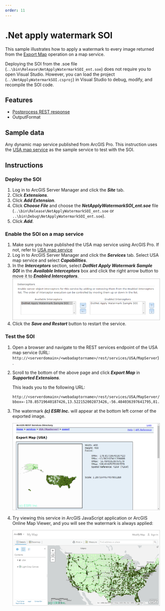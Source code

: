 ```yaml
---
order: 11
---
```


# .Net apply watermark SOI

This sample illustrates how to apply a watermark to every image returned from the [Export Map](https://developers.arcgis.com/rest/services-reference/export-map.htm) operation on a map service.

Deploying the SOI from the .soe file (`..\bin\Release\NetApplyWatermarkSOI_ent.soe`) does not require you to open Visual Studio. However, you can load the project (`..\NetApplyWatermarkSOI.csproj`) in Visual Studio to debug, modify, and recompile the SOI code.

## Features

* [Postprocess REST response](https://enterprise.arcgis.com/en/sdk/latest/windows/webframe.html#7281af24-01c7-42c5-bb7b-8d6135559cf9.html#Postprocess)
* OutputFormat

## Sample data

Any dynamic map service published from ArcGIS Pro. This instruction uses the [USA map service](../../../ReadMe.md#1-usa-service) as the sample service to test with the SOI.

## Instructions

### Deploy the SOI

1. Log in to ArcGIS Server Manager and click the ***Site*** tab.
2. Click ***Extensions***.
3. Click ***Add Extension***.
4. Click ***Choose File*** and choose the ***NetApplyWatermarkSOI_ent.soe*** file (`..\bin\Release\NetApplyWatermarkSOI_ent.soe` or `..\bin\Debug\NetApplyWatermarkSOI_ent.soe`).
5. Click ***Add***.

### Enable the SOI on a map service

1. Make sure you have published the USA map service using ArcGIS Pro. If not, refer to [USA map service](../../../ReadMe.md#1-usa-service)
2. Log in to ArcGIS Server Manager and click the ***Services*** tab. Select USA map service and select ***Capabilities***.
3. In the ***Interceptors*** section, select ***DotNet Apply Watermark Sample SOI*** in the ***Available Interceptors*** box and click the right arrow button to move it to ***Enabled Interceptors***.
   ![](../../../../images/netsp/NetWatermarkSOI1.png "Net Watermark SOI Sample")
4. Click the ***Save and Restart*** button to restart the service.

### Test the SOI

1. Open a browser and navigate to the REST services endpoint of the USA map service (URL: `http://<serverdomain>/<webadaptorname>/rest/services/USA/MapServer`).
2. Scroll to the bottom of the above page and click ***Export Map*** in ***Supported Extensions***.

   This leads you to the following URL:

   ```
   http://<serverdomain>/<webadaptorname>/rest/services/USA/MapServer/export?bbox=-178.85719640187426,13.522152002873426,-56.484036397641795,81.72479317856566
   ```
3. The watermark ***(c) ESRI Inc.*** will appear at the bottom left corner of the exported image.

   ![](../../../../images/netsp/NetWatermarkSOI2.png "Net Watermark SOI Sample")

4. Try viewing this service in ArcGIS JavaScript application or ArcGIS Online Map Viewer, and you will see the watermark is always applied:

   ![](../../../../images/netsp/NetWatermarkSOI3.png "Net Watermark SOI Sample")
